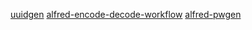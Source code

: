 [uuidgen](https://github.com/eliasmaier/uuidgen.alfred)
[alfred-encode-decode-workflow](https://github.com/willfarrell/alfred-encode-decode-workflow)
[alfred-pwgen](https://github.com/deanishe/alfred-pwgen)